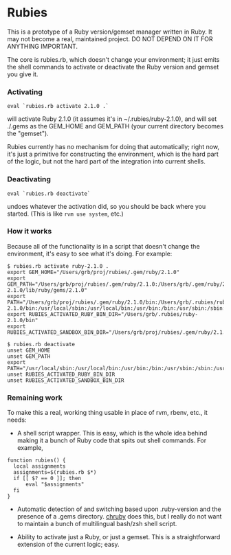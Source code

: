# Rubies

This is a prototype of a Ruby version/gemset manager written in Ruby. It may
not become a real, maintained project. DO NOT DEPEND ON IT FOR ANYTHING
IMPORTANT.

The core is rubies.rb, which doesn't change your environment; it just emits the
shell commands to activate or deactivate the Ruby version and gemset you give
it.

### Activating

```
eval `rubies.rb activate 2.1.0 .`
```

will activate Ruby 2.1.0 (it assumes it's in ~/.rubies/ruby-2.1.0), and will
set ./.gems as the GEM_HOME and GEM_PATH (your current directory becomes the
"gemset").

Rubies currently has no mechanism for doing that automatically; right now, it's
just a primitive for constructing the environment, which is the hard part of
the logic, but not the hard part of the integration into current shells.

### Deactivating

```
eval `rubies.rb deactivate`
```

undoes whatever the activation did, so you should be back where you started.
(This is like `rvm use system`, etc.)

### How it works

Because all of the functionality is in a script that doesn't change the
environment, it's easy to see what it's doing. For example:

```
$ rubies.rb activate ruby-2.1.0 .
export GEM_HOME="/Users/grb/proj/rubies/.gem/ruby/2.1.0"
export GEM_PATH="/Users/grb/proj/rubies/.gem/ruby/2.1.0:/Users/grb/.gem/ruby/2.1.0:/Users/grb/.rubies/ruby-2.1.0/lib/ruby/gems/2.1.0"
export PATH="/Users/grb/proj/rubies/.gem/ruby/2.1.0/bin:/Users/grb/.rubies/ruby-2.1.0/bin:/usr/local/sbin:/usr/local/bin:/usr/bin:/bin:/usr/sbin:/sbin:/usr/local/bin:/usr/X11/bin:/usr/texbin"
export RUBIES_ACTIVATED_RUBY_BIN_DIR="/Users/grb/.rubies/ruby-2.1.0/bin"
export RUBIES_ACTIVATED_SANDBOX_BIN_DIR="/Users/grb/proj/rubies/.gem/ruby/2.1.0/bin"
```

```
$ rubies.rb deactivate
unset GEM_HOME
unset GEM_PATH
export PATH="/usr/local/sbin:/usr/local/bin:/usr/bin:/bin:/usr/sbin:/sbin:/usr/local/bin:/usr/X11/bin:/usr/texbin"
unset RUBIES_ACTIVATED_RUBY_BIN_DIR
unset RUBIES_ACTIVATED_SANDBOX_BIN_DIR
```

### Remaining work

To make this a real, working thing usable in place of rvm, rbenv, etc., it
needs:

* A shell script wrapper. This is easy, which is the whole idea behind making
it a bunch of Ruby code that spits out shell commands. For example,

```
function rubies() {
  local assignments
  assignments=$(rubies.rb $*)
  if [[ $? == 0 ]]; then
      eval "$assignments"
  fi
}
```

* Automatic detection of and switching based upon .ruby-version and the
presence of a .gems directory.
[chruby](https://github.com/postmodern/chruby/blob/master/share/chruby/auto.sh)
does this, but I really do not want to maintain a bunch of multilingual
bash/zsh shell script.

* Ability to activate just a Ruby, or just a gemset. This is a straightforward
extension of the current logic; easy.
